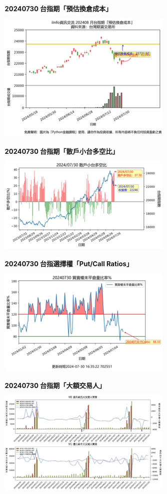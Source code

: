 ## 20240730 台指期「預估換倉成本」
![](images/txfcost.png)

## 20240730 台指期「散戶小台多空比」
![](images/bbiri.png)

## 20240730 台指選擇權「Put/Call Ratios」
![](images/pcratio.png)

## 20240730 台指期「大額交易人」
![](images/blocktrade.png)

